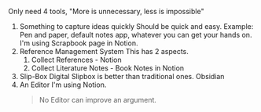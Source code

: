 Only need 4 tools, "More is unnecessary, less is impossible"

1.  Something to capture ideas quickly Should be quick and easy. 
	Example: Pen and paper, default notes app, whatever you can get your hands on. I'm using Scrapbook page in Notion.
2.  Reference Management System
	This has 2 aspects.    
    1.  Collect References - Notion
    2.  Collect Literature Notes - Book Notes in Notion
3.  Slip-Box 
	Digital Slipbox is better than traditional ones. 
	Obsidian 
4.  An Editor
    I'm using Notion.
	>No Editor can improve an argument.